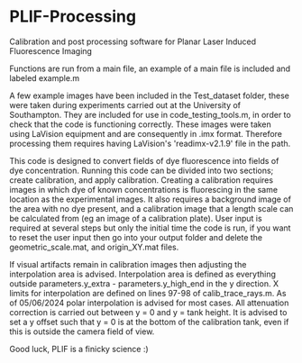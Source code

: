 # PLIF-Processing
Calibration and post processing software for Planar Laser Induced Fluorescence Imaging

Functions are run from a main file, an example of a main file is included and labeled example.m

A few example images have been included in the Test_dataset folder, these were taken during experiments carried out at the University of Southampton.
They are included for use in code_testing_tools.m, in order to check that the code is functioning correctly.
These images were taken using LaVision equipment and are consequently in .imx format. Therefore processing them requires having LaVision's 'readimx-v2.1.9' file in the path.

This code is designed to convert fields of dye fluorescence into fields of dye concentration.
Running this code can be divided into two sections; create calibration, and apply calibration. 
Creating a calibration requires images in which dye of known concentrations is fluorescing in the same location as the experimental images.
It also requires a background image of the area with no dye present, and a calibration image that a length scale can be calculated from (eg an image of a calibration plate).
User input is required at several steps but only the initial time the code is run, if you want to reset the user input then go into your output folder and delete the geometric_scale.mat, and origin_XY.mat files.

If visual artifacts remain in calibration images then adjusting the interpolation area is advised.
Interpolation area is defined as everything outside parameters.y_extra - parameters.y_high_end in the y direction.
X limits for interpolation are defined on lines 97-98 of calib_trace_rays.m.
As of 05/06/2024 polar interpolation is advised for most cases.
All attenuation correction is carried out between y = 0 and y = tank height. It is advised to set a y offset such that y = 0  is at the bottom of the calibration tank, even if this is outside the camera field of view.

Good luck, PLIF is a finicky science :)